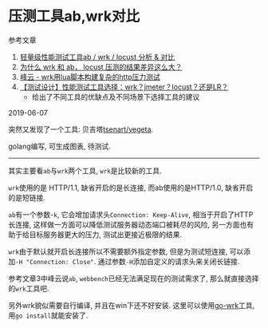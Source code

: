 # 压测工具ab,wrk对比

参考文章

1. [轻量级性能测试工具ab / wrk / locust 分析 & 对比](http://www.istester.com/tester/181.html)
2. [为什么 wrk 和 ab， locust 压测的结果差异这么大？](https://www.v2ex.com/t/423435)
3. [峰云 - wrk用lua脚本构建复杂的http压力测试](http://xiaorui.cc/2018/03/14/wrk%E7%94%A8lua%E8%84%9A%E6%9C%AC%E6%9E%84%E5%BB%BA%E5%A4%8D%E6%9D%82%E7%9A%84http%E5%8E%8B%E5%8A%9B%E6%B5%8B%E8%AF%95/)
4. [【测试设计】性能测试工具选择：wrk？jmeter？locust？还是LR？](https://www.cnblogs.com/Detector/p/8684658.html)
    - 给出了不同工具的优缺点及不同场景下选择工具的建议

2019-06-07

突然又发现了一个工具: 贝吉塔[tsenart/vegeta](https://github.com/tsenart/vegeta).

golang编写, 可生成图表, 待测试.

------

其实主要看`ab`与`wrk`两个工具, `wrk`是比较新的工具.

`wrk`使用的是 HTTP/1.1, 缺省开启的是长连接, 而ab使用的是HTTP/1.0, 缺省开启的是短链接.

`ab`有一个参数-`k`, 它会增加请求头`Connection: Keep-Alive`, 相当于开启了HTTP长连接, 这样做一方面可以降低测试服务器动态端口被耗尽的风险, 另一方面也有助于给目标服务器更大的压力, 测试出更接近极限的结果.

`wrk`由于默认就开启长连接所以不需要额外指定参数, 但是为测试短连接, 可以添加`-H "Connection: Close"`. 通过参数`-H`添加自定义的请求头来关闭长链接.

参考文章3中峰云说`ab`, `webbench`已经无法满足现在的测试需求了, 那么就直接选择的`wrk`工具吧.

另外wrk貌似需要自行编译, 并且在win下还不好安装. 这里可以使用[go-wrk](https://github.com/adjust/go-wrk)工具, 用`go install`就能安装了.